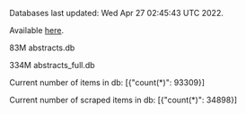 Databases last updated: Wed Apr 27 02:45:43 UTC 2022. 

Available [here](https://github.com/cbeauhilton/ash-db/releases).


83M	abstracts.db

334M	abstracts_full.db

Current number of items in db:
[{"count(*)": 93309}]

Current number of scraped items in db:
[{"count(*)": 34898}]
